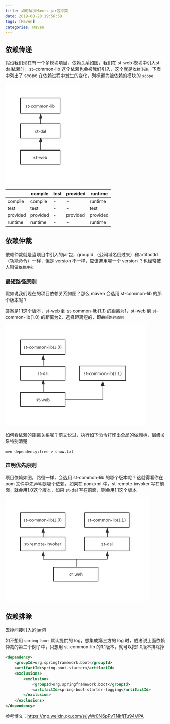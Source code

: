 ```yaml
---
title: 如何解决Maven jar包冲突
date: 2019-08-20 19:56:58
tags: [Maven]
categories: Maven
---
```


## 依赖传递

假设我们现在有一个多模块项目，依赖关系如图，我们在 st-web 模块中引入st-dal依赖时，st-common-lib 这个依赖也会被我们引入，这个就是`依赖传递`，下表中列出了 scope 在依赖过程中发生的变化，列标题为被依赖的模块的 `scope`

![](../images/如何解决Maven-jar包冲突/1.jpg)<!--more-->

|          | **compile** | **test** | **provided** | **runtime** |
| -------- | ----------- | -------- | ------------ | ----------- |
| compile  | compile     | -        | -            | runtime     |
| test     | test        | -        | -            | test        |
| provided | provided    | -        | provided     | provided    |
| runtime  | runtime     | -        | -            | runtime     |

## 依赖仲裁

依赖仲裁就是当项目中引入的jar包，groupId （公司域名倒过来）和artifactId （功能命令）一样，但是 version 不一样，应该选用哪一个 version ？也经常被人叫做`依赖冲突`

### 最短路径原则

假如说我们现在的项目依赖关系如图？那么 maven 会选用 st-common-lib 的那个版本呢？

答案是1.1这个版本，st-web 到 st-common-lib(1.1) 的距离为1，st-web 到 st-common-lib(1.0) 的距离为2，选择距离短的，即`最短路径原则`

![](../images/如何解决Maven-jar包冲突/2.jpg)

如何看依赖的距离关系呢？前文说过，执行如下命令打印出全局的依赖树，层级关系特别清楚

```shell
mvn dependency:tree > show.txt 
```

### 声明优先原则

项目依赖如图，路径一样，会选用 st-common-lib 的哪个版本呢？这就得看你在 pom 文件中先声明是哪个依赖，如果在 pom.xml 中，st-remote-invoker 写在前面，就会用1.0这个版本，如果 st-dal 写在前面，则会用1.1这个版本

![](../images/如何解决Maven-jar包冲突/3.jpg)

## 依赖排除

去掉间接引入的jar包

如不想用 `spring boot` 默认提供的 log，想集成第三方的 log 时，或者说上面依赖仲裁的第二个例子中，只想用 st-common-lib 的1.1版本，就可以把1.0版本排除掉

```xml
<dependency>
    <groupId>org.springframework.boot</groupId>
    <artifactId>spring-boot-starter</artifactId>
    <exclusions>
        <exclusion>
            <groupId>org.springframework.boot</groupId>
            <artifactId>spring-boot-starter-logging</artifactId>
        </exclusion>
    </exclusions>
</dependency>
```

参考博文：https://mp.weixin.qq.com/s/jyWr0N6pPvTNkfjTu94VPA